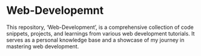 # Web-Developemnt
This repository, ‘Web-Development’, is a comprehensive collection of code snippets, projects, and learnings from various web development tutorials. It serves as a personal knowledge base and a showcase of my journey in mastering web development.

